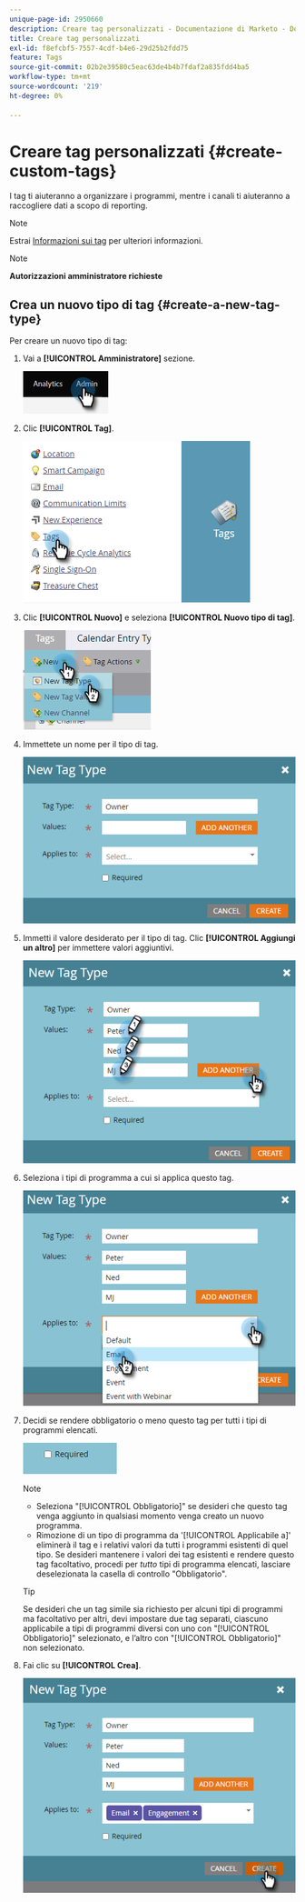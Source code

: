 ```yaml
---
unique-page-id: 2950660
description: Creare tag personalizzati - Documentazione di Marketo - Documentazione del prodotto
title: Creare tag personalizzati
exl-id: f8efcbf5-7557-4cdf-b4e6-29d25b2fdd75
feature: Tags
source-git-commit: 02b2e39580c5eac63de4b4b7fdaf2a835fdd4ba5
workflow-type: tm+mt
source-wordcount: '219'
ht-degree: 0%

---
```


# Creare tag personalizzati {#create-custom-tags}

I tag ti aiuteranno a organizzare i programmi, mentre i canali ti aiuteranno a raccogliere dati a scopo di reporting.

>[!NOTE]
>
>Estrai [Informazioni sui tag](/help/marketo/product-docs/core-marketo-concepts/programs/working-with-programs/understanding-tags.md) per ulteriori informazioni.

>[!NOTE]
>
>**Autorizzazioni amministratore richieste**

## Crea un nuovo tipo di tag {#create-a-new-tag-type}

Per creare un nuovo tipo di tag:

1. Vai a **[!UICONTROL Amministratore]** sezione.

   ![](assets/create-custom-tags-1.png)

1. Clic **[!UICONTROL Tag]**.

   ![](assets/create-custom-tags-2.png)

1. Clic **[!UICONTROL Nuovo]** e seleziona **[!UICONTROL Nuovo tipo di tag]**.

   ![](assets/create-custom-tags-3.png)

1. Immettete un nome per il tipo di tag.

   ![](assets/create-custom-tags-4.png)

1. Immetti il valore desiderato per il tipo di tag. Clic **[!UICONTROL Aggiungi un altro]** per immettere valori aggiuntivi.

   ![](assets/create-custom-tags-5.png)

1. Seleziona i tipi di programma a cui si applica questo tag.

   ![](assets/create-custom-tags-6.png)

1. Decidi se rendere obbligatorio o meno questo tag per tutti i tipi di programmi elencati.

   ![](assets/create-custom-tags-7.png)

   >[!NOTE]
   >
   >* Seleziona &quot;[!UICONTROL Obbligatorio]&quot; se desideri che questo tag venga aggiunto in qualsiasi momento venga creato un nuovo programma.
   >* Rimozione di un tipo di programma da &#39;[!UICONTROL Applicabile a]&#39; eliminerà il tag e i relativi valori da tutti i programmi esistenti di quel tipo. Se desideri mantenere i valori dei tag esistenti e rendere questo tag facoltativo, procedi per _tutto_ tipi di programma elencati, lasciare deselezionata la casella di controllo &quot;Obbligatorio&quot;.

   >[!TIP]
   >
   >Se desideri che un tag simile sia richiesto per alcuni tipi di programmi ma facoltativo per altri, devi impostare due tag separati, ciascuno applicabile a tipi di programmi diversi con uno con &quot;[!UICONTROL Obbligatorio]&quot; selezionato, e l’altro con &quot;[!UICONTROL Obbligatorio]&quot; non selezionato.

1. Fai clic su **[!UICONTROL Crea]**.

   ![](assets/create-custom-tags-8.png)
